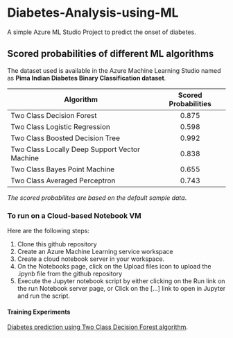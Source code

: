 # Diabetes-Analysis-using-ML
A simple Azure ML Studio Project to predict the onset of diabetes.

## Scored probabilities of different ML algorithms
The dataset used is available in the Azure Machine Learning Studio named as **Pima Indian Diabetes Binary Classification dataset**.

| Algorithm                                     | Scored Probabilities | 
| --------------------------------------------- |:--------------------:|
| Two Class Decision Forest                     | 0.875                |  
| Two Class Logistic Regression                 | 0.598                |  
| Two Class Boosted Decision Tree               | 0.992                |  
| Two Class Locally Deep Support Vector Machine | 0.838                |
| Two Class Bayes Point Machine                 | 0.655                |
| Two Class Averaged Perceptron                 | 0.743                |

*The scored probabilites are based on the default sample data*.

### To run on a Cloud-based Notebook VM
Here are the following steps:

1. Clone this github repository
2. Create an Azure Machine Learning service workspace
3. Create a cloud notebook server in your workspace.
4. On the Notebooks page, click on the Upload files icon to upload the .ipynb file from the github repository
5. Execute the Jupyter notebook script by either clicking on the Run link on the run Notebook server page, or Click on the [...] link to open in Jupyter and run the script.

#### Training Experiments
[Diabetes prediction using Two Class Decision Forest algorithm](https://gallery.cortanaintelligence.com/Experiment/Diabetes-Prediction-Two-class-decision-forest
).
